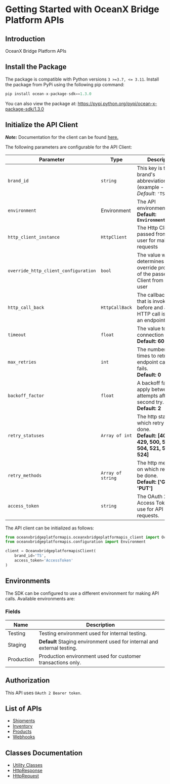 
# Getting Started with OceanX Bridge Platform APIs

## Introduction

OceanX Bridge Platform APIs

## Install the Package

The package is compatible with Python versions `3 >=3.7, <= 3.11`.
Install the package from PyPi using the following pip command:

```python
pip install ocean-x-package-sdk==1.3.0
```

You can also view the package at:
https://pypi.python.org/pypi/ocean-x-package-sdk/1.3.0

## Initialize the API Client

**_Note:_** Documentation for the client can be found [here.](doc/client.md)

The following parameters are configurable for the API Client:

| Parameter | Type | Description |
|  --- | --- | --- |
| `brand_id` | `string` | This key is the brand's abbreviation. (example - "TS")<br>*Default*: `'TS'` |
| `environment` | Environment | The API environment. <br> **Default: `Environment.STAGING`** |
| `http_client_instance` | `HttpClient` | The Http Client passed from the sdk user for making requests |
| `override_http_client_configuration` | `bool` | The value which determines to override properties of the passed Http Client from the sdk user |
| `http_call_back` | `HttpCallBack` | The callback value that is invoked before and after an HTTP call is made to an endpoint |
| `timeout` | `float` | The value to use for connection timeout. <br> **Default: 60** |
| `max_retries` | `int` | The number of times to retry an endpoint call if it fails. <br> **Default: 0** |
| `backoff_factor` | `float` | A backoff factor to apply between attempts after the second try. <br> **Default: 2** |
| `retry_statuses` | `Array of int` | The http statuses on which retry is to be done. <br> **Default: [408, 413, 429, 500, 502, 503, 504, 521, 522, 524]** |
| `retry_methods` | `Array of string` | The http methods on which retry is to be done. <br> **Default: ['GET', 'PUT']** |
| `access_token` | `string` | The OAuth 2.0 Access Token to use for API requests. |

The API client can be initialized as follows:

```python
from oceanxbridgeplatformapis.oceanxbridgeplatformapis_client import OceanxbridgeplatformapisClient
from oceanxbridgeplatformapis.configuration import Environment

client = OceanxbridgeplatformapisClient(
    brand_id='TS',
    access_token='AccessToken'
)
```

## Environments

The SDK can be configured to use a different environment for making API calls. Available environments are:

### Fields

| Name | Description |
|  --- | --- |
| Testing | Testing environment used for internal testing. |
| Staging | **Default** Staging environment used for internal and external testing. |
| Production | Production environment used for customer transactions only. |

## Authorization

This API uses `OAuth 2 Bearer token`.

## List of APIs

* [Shipments](doc/controllers/shipments.md)
* [Inventory](doc/controllers/inventory.md)
* [Products](doc/controllers/products.md)
* [Webhooks](doc/controllers/webhooks.md)

## Classes Documentation

* [Utility Classes](doc/utility-classes.md)
* [HttpResponse](doc/http-response.md)
* [HttpRequest](doc/http-request.md)

